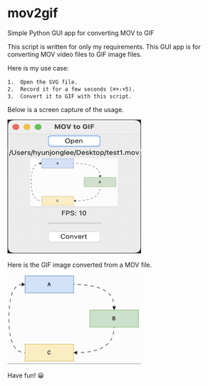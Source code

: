 # mov2gif

Simple Python GUI app for converting MOV to GIF

This script is written for only my requirements. This GUI app is for converting MOV video files to GIF image files.

Here is my use case:

    1.	Open the SVG file.
	2.	Record it for a few seconds (⌘+⇧+5).
	3.	Convert it to GIF with this script.

Below is a screen capture of the usage.

<img src="./imgs/gui.png" width="300" height="300">

Here is the GIF image converted from a MOV file.

<img src="./imgs/output.gif" width="300" height="200">

Have fun! 😀